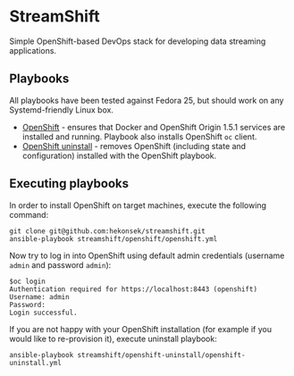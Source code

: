 # StreamShift

Simple OpenShift-based DevOps stack for developing data streaming applications.

## Playbooks 

All playbooks have been tested against Fedora 25, but should work on any Systemd-friendly Linux box.

- [OpenShift](https://github.com/hekonsek/streamshift/tree/master/openshift) - ensures that Docker and OpenShift Origin 1.5.1 services are
installed and running. Playbook also installs OpenShift `oc` client.
- [OpenShift uninstall](https://github.com/hekonsek/streamshift/tree/master/openshift-uninstall) - removes OpenShift (including state and configuration)
installed with the OpenShift playbook.

## Executing playbooks

In order to install OpenShift on target machines, execute the following command:

    git clone git@github.com:hekonsek/streamshift.git
    ansible-playbook streamshift/openshift/openshift.yml

Now try to log in into OpenShift using default admin credentials (username `admin` and password `admin`):

```
$oc login
Authentication required for https://localhost:8443 (openshift)
Username: admin
Password: 
Login successful.
```

If you are not happy with your OpenShift installation (for example if you would like to re-provision it), execute uninstall playbook:

    ansible-playbook streamshift/openshift-uninstall/openshift-uninstall.yml
 